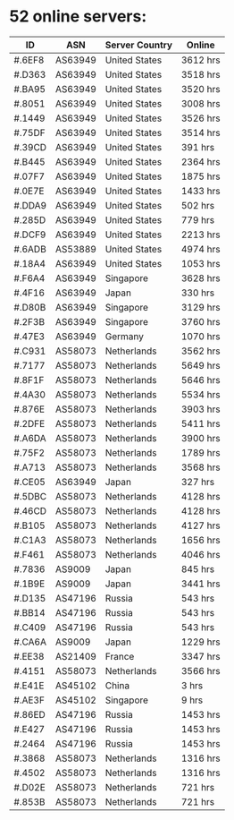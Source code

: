 # 52 online servers:

| ID | ASN | Server Country | Online |
| ------ | ------ | ------ | ------ |
| #.6EF8 | AS63949 | United States | 3612 hrs |
| #.D363 | AS63949 | United States | 3518 hrs |
| #.BA95 | AS63949 | United States | 3520 hrs |
| #.8051 | AS63949 | United States | 3008 hrs |
| #.1449 | AS63949 | United States | 3526 hrs |
| #.75DF | AS63949 | United States | 3514 hrs |
| #.39CD | AS63949 | United States | 391 hrs |
| #.B445 | AS63949 | United States | 2364 hrs |
| #.07F7 | AS63949 | United States | 1875 hrs |
| #.0E7E | AS63949 | United States | 1433 hrs |
| #.DDA9 | AS63949 | United States | 502 hrs |
| #.285D | AS63949 | United States | 779 hrs |
| #.DCF9 | AS63949 | United States | 2213 hrs |
| #.6ADB | AS53889 | United States | 4974 hrs |
| #.18A4 | AS63949 | United States | 1053 hrs |
| #.F6A4 | AS63949 | Singapore | 3628 hrs |
| #.4F16 | AS63949 | Japan | 330 hrs |
| #.D80B | AS63949 | Singapore | 3129 hrs |
| #.2F3B | AS63949 | Singapore | 3760 hrs |
| #.47E3 | AS63949 | Germany | 1070 hrs |
| #.C931 | AS58073 | Netherlands | 3562 hrs |
| #.7177 | AS58073 | Netherlands | 5649 hrs |
| #.8F1F | AS58073 | Netherlands | 5646 hrs |
| #.4A30 | AS58073 | Netherlands | 5534 hrs |
| #.876E | AS58073 | Netherlands | 3903 hrs |
| #.2DFE | AS58073 | Netherlands | 5411 hrs |
| #.A6DA | AS58073 | Netherlands | 3900 hrs |
| #.75F2 | AS58073 | Netherlands | 1789 hrs |
| #.A713 | AS58073 | Netherlands | 3568 hrs |
| #.CE05 | AS63949 | Japan | 327 hrs |
| #.5DBC | AS58073 | Netherlands | 4128 hrs |
| #.46CD | AS58073 | Netherlands | 4128 hrs |
| #.B105 | AS58073 | Netherlands | 4127 hrs |
| #.C1A3 | AS58073 | Netherlands | 1656 hrs |
| #.F461 | AS58073 | Netherlands | 4046 hrs |
| #.7836 | AS9009 | Japan | 845 hrs |
| #.1B9E | AS9009 | Japan | 3441 hrs |
| #.D135 | AS47196 | Russia | 543 hrs |
| #.BB14 | AS47196 | Russia | 543 hrs |
| #.C409 | AS47196 | Russia | 543 hrs |
| #.CA6A | AS9009 | Japan | 1229 hrs |
| #.EE38 | AS21409 | France | 3347 hrs |
| #.4151 | AS58073 | Netherlands | 3566 hrs |
| #.E41E | AS45102 | China | 3 hrs |
| #.AE3F | AS45102 | Singapore | 9 hrs |
| #.86ED | AS47196 | Russia | 1453 hrs |
| #.E427 | AS47196 | Russia | 1453 hrs |
| #.2464 | AS47196 | Russia | 1453 hrs |
| #.3868 | AS58073 | Netherlands | 1316 hrs |
| #.4502 | AS58073 | Netherlands | 1316 hrs |
| #.D02E | AS58073 | Netherlands | 721 hrs |
| #.853B | AS58073 | Netherlands | 721 hrs |

